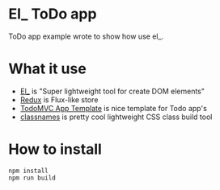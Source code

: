 # El_ ToDo app

ToDo app example wrote to show how use el_.

# What it use

* [El_](https://github.com/jmas/el_) is "Super lightweight tool for create DOM elements"
* [Redux](https://github.com/reactjs/redux) is Flux-like store
* [TodoMVC App Template](https://github.com/tastejs/todomvc-app-template) is nice template for Todo app's
* [classnames](https://github.com/JedWatson/classnames) is pretty cool lightweight CSS class build tool

# How to install

```
npm install
npm run build
```
